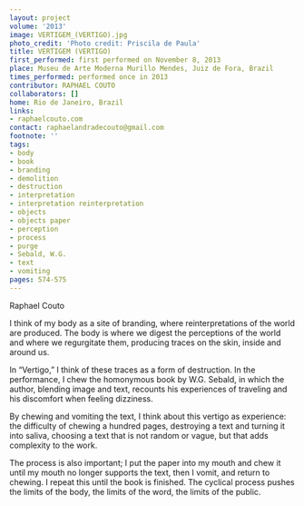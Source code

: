 ```yaml
---
layout: project
volume: '2013'
image: VERTIGEM_(VERTIGO).jpg
photo_credit: 'Photo credit: Priscila de Paula'
title: VERTIGEM (VERTIGO)
first_performed: first performed on November 8, 2013
place: Museu de Arte Moderna Murillo Mendes, Juiz de Fora, Brazil
times_performed: performed once in 2013
contributor: RAPHAEL COUTO
collaborators: []
home: Rio de Janeiro, Brazil
links:
- raphaelcouto.com
contact: raphaelandradecouto@gmail.com
footnote: ''
tags:
- body
- book
- branding
- demolition
- destruction
- interpretation
- interpretation reinterpretation
- objects
- objects paper
- perception
- process
- purge
- Sebald, W.G.
- text
- vomiting
pages: 574-575
---
```


Raphael Couto

I think of my body as a site of branding, where reinterpretations of the world are produced. The body is where we digest the perceptions of the world and where we regurgitate them, producing traces on the skin, inside and around us.

In “Vertigo,” I think of these traces as a form of destruction. In the performance, I chew the homonymous book by W.G. Sebald, in which the author, blending image and text, recounts his experiences of traveling and his discomfort when feeling dizziness.

By chewing and vomiting the text, I think about this vertigo as experience: the difficulty of chewing a hundred pages, destroying a text and turning it into saliva, choosing a text that is not random or vague, but that adds complexity to the work.

The process is also important; I put the paper into my mouth and chew it until my mouth no longer supports the text, then I vomit, and return to chewing. I repeat this until the book is finished. The cyclical process pushes the limits of the body, the limits of the word, the limits of the public.
